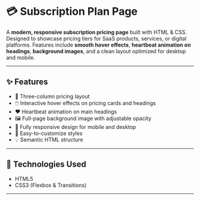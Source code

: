 # 💳 Subscription Plan Page

A **modern, responsive subscription pricing page** built with HTML & CSS. Designed to showcase pricing tiers for SaaS products, services, or digital platforms. Features include **smooth hover effects**, **heartbeat animation on headings**, **background images**, and a clean layout optimized for desktop and mobile.

---

## ✨ Features
- 💠 Three-column pricing layout  
- 🖱️ Interactive hover effects on pricing cards and headings  
- ❤️ Heartbeat animation on main headings  
- 🖼️ Full-page background image with adjustable opacity  
- 📱 Fully responsive design for mobile and desktop  
- 🎨 Easy-to-customize styles  
- 💡 Semantic HTML structure

---

## 🔧 Technologies Used
- HTML5  
- CSS3 (Flexbox & Transitions)  

---

